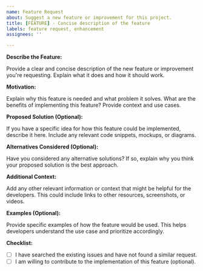 ```yaml
---
name: Feature Request
about: Suggest a new feature or improvement for this project.
title: [FEATURE] - Concise description of the feature
labels: feature request, enhancement
assignees: ''

---
```


**Describe the Feature:**

Provide a clear and concise description of the new feature or improvement you're requesting.  Explain what it does and how it should work.

**Motivation:**

Explain why this feature is needed and what problem it solves. What are the benefits of implementing this feature?  Provide context and use cases.

**Proposed Solution (Optional):**

If you have a specific idea for how this feature could be implemented, describe it here.  Include any relevant code snippets, mockups, or diagrams.

**Alternatives Considered (Optional):**

Have you considered any alternative solutions? If so, explain why you think your proposed solution is the best approach.

**Additional Context:**

Add any other relevant information or context that might be helpful for the developers.  This could include links to other resources, screenshots, or videos.

**Examples (Optional):**

Provide specific examples of how the feature would be used.  This helps developers understand the use case and prioritize accordingly.

**Checklist:**

- [ ] I have searched the existing issues and have not found a similar request.
- [ ] I am willing to contribute to the implementation of this feature (optional).
